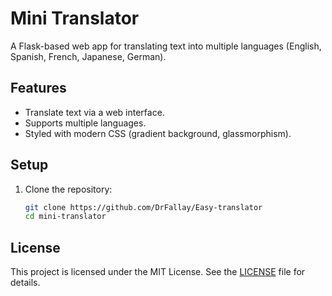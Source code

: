 # Mini Translator

A Flask-based web app for translating text into multiple languages (English, Spanish, French, Japanese, German).

## Features
- Translate text via a web interface.
- Supports multiple languages.
- Styled with modern CSS (gradient background, glassmorphism).

## Setup
1. Clone the repository:
   ```bash
   git clone https://github.com/DrFallay/Easy-translator
   cd mini-translator

## License
This project is licensed under the MIT License. See the [LICENSE](LICENSE) file for details.

